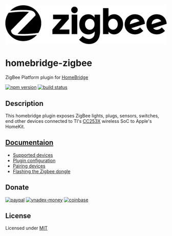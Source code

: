 ![Logo](zigbee-logo.png)

# homebridge-zigbee

ZigBee Platform plugin for [HomeBridge](https://github.com/nfarina/homebridge)

[![npm version](https://img.shields.io/npm/v/homebridge-zigbee.svg?style=flat-square)](https://www.npmjs.com/package/homebridge-zigbee)
[![build status](https://img.shields.io/travis/itsmepetrov/homebridge-zigbee/master.svg?style=flat-square)](https://travis-ci.org/itsmepetrov/homebridge-zigbee)

## Description

This homebridge plugin exposes ZigBee lights, plugs, sensors, switches, end other devices connected to TI's [CC253X](http://www.ti.com/wireless-connectivity/simplelink-solutions/zigbee/products.html) wireless SoC to Apple's HomeKit.

## [Documentaion](./docs/README.md)

* [Supported devices](docs/SupportedDevices.md)
* [Plugin configuration](docs/PluginConfiguration.md)
* [Pairing devices](docs/PairingDevices.md)
* [Flashing the Zigbee dongle](docs/Flashing.md)

## Donate

[![paypal](https://user-images.githubusercontent.com/1177226/47965131-0a54bb80-e054-11e8-8707-bf143b7cdea7.png)](https://paypal.me/itsmepetrov)
[![ynadex-money](https://user-images.githubusercontent.com/1177226/47965127-0759cb00-e054-11e8-8978-bc74dd2221ae.png)](https://money.yandex.ru/to/410017103369501)
[![coinbase](https://user-images.githubusercontent.com/1177226/47965132-0f196f80-e054-11e8-88ae-a06fd68be4f2.png)](https://commerce.coinbase.com/checkout/e49e6b5b-6471-4b5a-a1ca-616e33e7d68b)

## License

Licensed under [MIT](LICENSE)
